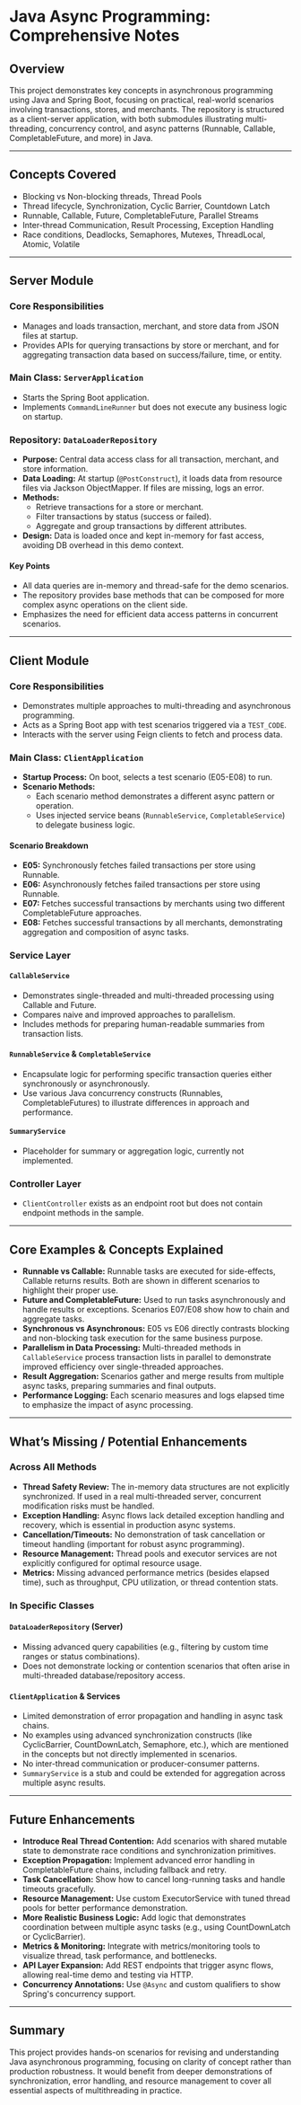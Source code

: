 # Java Async Programming: Comprehensive Notes

## Overview

This project demonstrates key concepts in asynchronous programming using Java and Spring Boot, focusing on practical, real-world scenarios involving transactions, stores, and merchants. The repository is structured as a client-server application, with both submodules illustrating multi-threading, concurrency control, and async patterns (Runnable, Callable, CompletableFuture, and more) in Java.

---

## Concepts Covered

- Blocking vs Non-blocking threads, Thread Pools
- Thread lifecycle, Synchronization, Cyclic Barrier, Countdown Latch
- Runnable, Callable, Future, CompletableFuture, Parallel Streams
- Inter-thread Communication, Result Processing, Exception Handling
- Race conditions, Deadlocks, Semaphores, Mutexes, ThreadLocal, Atomic, Volatile

---

## Server Module

### Core Responsibilities

- Manages and loads transaction, merchant, and store data from JSON files at startup.
- Provides APIs for querying transactions by store or merchant, and for aggregating transaction data based on success/failure, time, or entity.

### Main Class: `ServerApplication`

- Starts the Spring Boot application.
- Implements `CommandLineRunner` but does not execute any business logic on startup.

### Repository: `DataLoaderRepository`

- **Purpose:** Central data access class for all transaction, merchant, and store information.
- **Data Loading:** At startup (`@PostConstruct`), it loads data from resource files via Jackson ObjectMapper. If files are missing, logs an error.
- **Methods:**
  - Retrieve transactions for a store or merchant.
  - Filter transactions by status (success or failed).
  - Aggregate and group transactions by different attributes.
- **Design:** Data is loaded once and kept in-memory for fast access, avoiding DB overhead in this demo context.

#### Key Points

- All data queries are in-memory and thread-safe for the demo scenarios.
- The repository provides base methods that can be composed for more complex async operations on the client side.
- Emphasizes the need for efficient data access patterns in concurrent scenarios.

---

## Client Module

### Core Responsibilities

- Demonstrates multiple approaches to multi-threading and asynchronous programming.
- Acts as a Spring Boot app with test scenarios triggered via a `TEST_CODE`.
- Interacts with the server using Feign clients to fetch and process data.

### Main Class: `ClientApplication`

- **Startup Process:** On boot, selects a test scenario (E05-E08) to run.
- **Scenario Methods:**
  - Each scenario method demonstrates a different async pattern or operation.
  - Uses injected service beans (`RunnableService`, `CompletableService`) to delegate business logic.

#### Scenario Breakdown

- **E05:** Synchronously fetches failed transactions per store using Runnable.
- **E06:** Asynchronously fetches failed transactions per store using Runnable.
- **E07:** Fetches successful transactions by merchants using two different CompletableFuture approaches.
- **E08:** Fetches successful transactions by all merchants, demonstrating aggregation and composition of async tasks.

### Service Layer

#### `CallableService`

- Demonstrates single-threaded and multi-threaded processing using Callable and Future.
- Compares naive and improved approaches to parallelism.
- Includes methods for preparing human-readable summaries from transaction lists.

#### `RunnableService` & `CompletableService`

- Encapsulate logic for performing specific transaction queries either synchronously or asynchronously.
- Use various Java concurrency constructs (Runnables, CompletableFutures) to illustrate differences in approach and performance.

#### `SummaryService`

- Placeholder for summary or aggregation logic, currently not implemented.

### Controller Layer

- `ClientController` exists as an endpoint root but does not contain endpoint methods in the sample.

---

## Core Examples & Concepts Explained

- **Runnable vs Callable:** Runnable tasks are executed for side-effects, Callable returns results. Both are shown in different scenarios to highlight their proper use.
- **Future and CompletableFuture:** Used to run tasks asynchronously and handle results or exceptions. Scenarios E07/E08 show how to chain and aggregate tasks.
- **Synchronous vs Asynchronous:** E05 vs E06 directly contrasts blocking and non-blocking task execution for the same business purpose.
- **Parallelism in Data Processing:** Multi-threaded methods in `CallableService` process transaction lists in parallel to demonstrate improved efficiency over single-threaded approaches.
- **Result Aggregation:** Scenarios gather and merge results from multiple async tasks, preparing summaries and final outputs.
- **Performance Logging:** Each scenario measures and logs elapsed time to emphasize the impact of async processing.

---

## What’s Missing / Potential Enhancements

### Across All Methods

- **Thread Safety Review:** The in-memory data structures are not explicitly synchronized. If used in a real multi-threaded server, concurrent modification risks must be handled.
- **Exception Handling:** Async flows lack detailed exception handling and recovery, which is essential in production async systems.
- **Cancellation/Timeouts:** No demonstration of task cancellation or timeout handling (important for robust async programming).
- **Resource Management:** Thread pools and executor services are not explicitly configured for optimal resource usage.
- **Metrics:** Missing advanced performance metrics (besides elapsed time), such as throughput, CPU utilization, or thread contention stats.

### In Specific Classes

#### `DataLoaderRepository` (Server)

- Missing advanced query capabilities (e.g., filtering by custom time ranges or status combinations).
- Does not demonstrate locking or contention scenarios that often arise in multi-threaded database/repository access.

#### `ClientApplication` & Services

- Limited demonstration of error propagation and handling in async task chains.
- No examples using advanced synchronization constructs (like CyclicBarrier, CountDownLatch, Semaphore, etc.), which are mentioned in the concepts but not directly implemented in scenarios.
- No inter-thread communication or producer-consumer patterns.
- `SummaryService` is a stub and could be extended for aggregation across multiple async results.

---

## Future Enhancements

- **Introduce Real Thread Contention:** Add scenarios with shared mutable state to demonstrate race conditions and synchronization primitives.
- **Exception Propagation:** Implement advanced error handling in CompletableFuture chains, including fallback and retry.
- **Task Cancellation:** Show how to cancel long-running tasks and handle timeouts gracefully.
- **Resource Management:** Use custom ExecutorService with tuned thread pools for better performance demonstration.
- **More Realistic Business Logic:** Add logic that demonstrates coordination between multiple async tasks (e.g., using CountDownLatch or CyclicBarrier).
- **Metrics & Monitoring:** Integrate with metrics/monitoring tools to visualize thread, task performance, and bottlenecks.
- **API Layer Expansion:** Add REST endpoints that trigger async flows, allowing real-time demo and testing via HTTP.
- **Concurrency Annotations:** Use `@Async` and custom qualifiers to show Spring's concurrency support.

---

## Summary

This project provides hands-on scenarios for revising and understanding Java asynchronous programming, focusing on clarity of concept rather than production robustness. It would benefit from deeper demonstrations of synchronization, error handling, and resource management to cover all essential aspects of multithreading in practice.
